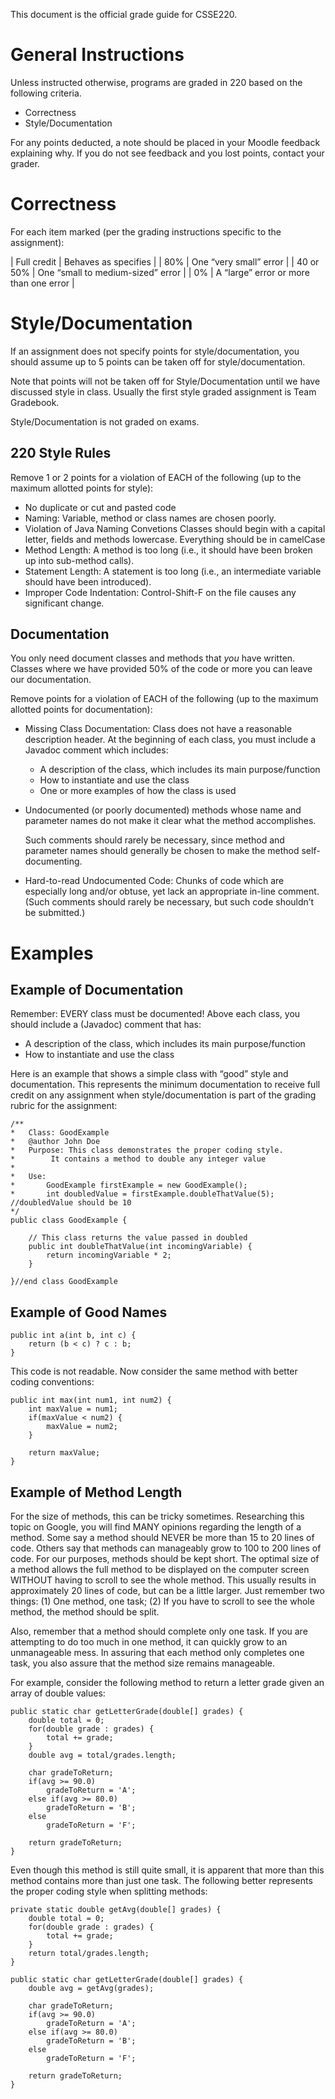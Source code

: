 
This document is the official grade guide for CSSE220.

# General Instructions

Unless instructed otherwise, programs are graded in 220 based on the
following criteria.

* Correctness
* Style/Documentation

For any points deducted, a note should be placed in your Moodle
feedback explaining why.  If you do not see feedback and you lost
points, contact your grader.

# Correctness

For each item marked (per the grading instructions specific to the assignment):

| Full credit | Behaves as specifies                   |
| 80%         | One “very small” error                 |
| 40 or 50%   | One “small to medium-sized” error      |
| 0%          | A “large” error or more than one error |


# Style/Documentation

If an assignment does not specify points for style/documentation, you
should assume up to 5 points can be taken off for style/documentation.

Note that points will not be taken off for Style/Documentation until
we have discussed style in class.  Usually the first style graded
assignment is Team Gradebook.

Style/Documentation is not graded on exams.

## 220 Style Rules

Remove 1 or 2 points for a violation of EACH of the following (up to the maximum allotted points for style):

* No duplicate or cut and pasted code
* Naming: Variable, method or class names are chosen poorly.
* Violation of Java Naming Convetions Classes should begin with a capital letter, fields and methods lowercase. Everything should be in camelCase
* Method Length: A method is too long (i.e., it should have been broken up into sub-method calls).
* Statement Length: A statement is too long (i.e., an intermediate variable should have been introduced).
* Improper Code Indentation: Control-Shift-F on the file causes any significant change.

## Documentation

You only need document classes and methods that *you* have written.  Classes where we have provided 50% of the code or more you can leave our documentation.

Remove points for a violation of EACH of the following (up to the maximum allotted points for documentation):

* Missing Class Documentation: Class does not have a reasonable
  description header. At the beginning of each class, you must include
  a Javadoc comment which includes:

  - A description of the class, which includes its main purpose/function
  - How to instantiate and use the class
  - One or more examples of how the class is used

* Undocumented (or poorly documented) methods whose name and parameter
  names do not make it clear what the method accomplishes.

  Such comments should rarely be necessary, since method and parameter
  names should generally be chosen to make the method
  self-documenting.
    
* Hard-to-read Undocumented Code: Chunks of code which are especially
  long and/or obtuse, yet lack an appropriate in-line comment. (Such
  comments should rarely be necessary, but such code shouldn’t be
  submitted.)

# Examples

## Example of Documentation

Remember: EVERY class must be documented! Above each class, you should include a (Javadoc) comment that has:

* A description of the class, which includes its main purpose/function
* How to instantiate and use the class

Here is an example that shows a simple class with “good” style and documentation. This represents the minimum documentation to receive full credit on any assignment when style/documentation is part of    the grading rubric for the assignment:

    /**
    *	Class: GoodExample
    *	@author	John Doe
    *	Purpose: This class demonstrates the proper coding style.
    *		 It contains a method to double any integer value
    *
    *	Use:
    *		GoodExample firstExample = new GoodExample();
    *		int doubledValue = firstExample.doubleThatValue(5); //doubledValue should be 10
    */
    public class GoodExample {
    
    	// This class returns the value passed in doubled
    	public int doubleThatValue(int incomingVariable) {
    		return incomingVariable * 2;
    	}
    	
    }//end class GoodExample
    
## Example of Good Names

    public int a(int b, int c) {
    	return (b < c) ? c : b;
    }

This code is not readable. Now consider the same method with better coding conventions:

    public int max(int num1, int num2) {
    	int maxValue = num1;
    	if(maxValue < num2) {
    		maxValue = num2;
    	}
    	
    	return maxValue;
    }

## Example of Method Length

For the size of methods, this can be tricky sometimes. Researching this topic on Google, you will find MANY opinions regarding the length of a method. Some say a method should NEVER be more than 15 to 20 lines of code. Others say that methods can manageably grow to 100 to 200 lines of code. For our purposes, methods should be kept short. The optimal size of a method allows the full method to be displayed on the computer screen WITHOUT having to scroll to see the whole method. This usually results in approximately 20 lines of code, but can be a little larger. Just remember two things: (1) One method, one task; (2) If you have to scroll to see the whole method, the method should be split.

Also, remember that a method should complete only one task. If you are attempting to do too much in one method, it can quickly grow to an unmanageable mess. In assuring that each method only completes one task, you also assure that the method size remains manageable.

For example, consider the following method to return a letter grade given an array of double values:

    public static char getLetterGrade(double[] grades) {
    	double total = 0;
    	for(double grade : grades) {
    		total += grade;
    	}
    	double avg = total/grades.length;
    	
    	char gradeToReturn;
    	if(avg >= 90.0)
    		gradeToReturn = 'A';
    	else if(avg >= 80.0)
    		gradeToReturn = 'B';
    	else
    		gradeToReturn = 'F';
    	
    	return gradeToReturn;
    }

Even though this method is still quite small, it is apparent that more than this method contains more than just one task. The following better represents the proper coding style when splitting methods:


    private static double getAvg(double[] grades) {
    	double total = 0;
    	for(double grade : grades) {
    		total += grade;
    	}
    	return total/grades.length;
    }
    
    public static char getLetterGrade(double[] grades) {
    	double avg = getAvg(grades);
    	
    	char gradeToReturn;
    	if(avg >= 90.0)
    		gradeToReturn = 'A';
    	else if(avg >= 80.0)
    		gradeToReturn = 'B';
    	else
    		gradeToReturn = 'F';
    	
    	return gradeToReturn;
    }


